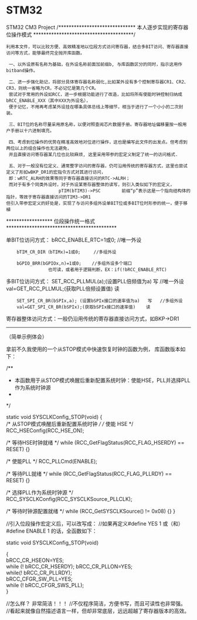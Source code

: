 # STM32
STM32 CM3 Project
/****************************** 本人逐步实现的寄存器位操作模式 ***************************************/

    利用本文件，可以比较方便、高效精准地以位段方式访问寄存器，结合多BIT访问、寄存器直接访问等方式，能够最终完全抛开库函数。

     一、以外设原有名称为基础，在外设名称前面加前缀b, 与库函数区分的同时，指示这用作bitband操作。

     二、进一步强化助记，将部分具体寄存器名称弱化,比如某外设有多个控制寄存器CR1、CR2、CR3，则统一省略为CR，不必记忆是第几个CR。
     尝试对于常用的外设如RCC，进一步根据功能进行了改造，比如将所有使能时钟控制归纳成bRCC_ENABLE_XXX（其中XXX为外设名），
     便于记忆，不用再考虑某外设挂在哪条具体总线上等细节，相当于进行了一个小小的二次封装。

     三、BIT位的名称尽量采用原名称，以便对照查阅芯片数据手册。寄存器地址偏移量按一般用户手册以十六进制填充。

     四、考虑到位操作的优势在精准高效地对位进行操作，这也是编写此文件的出发点。但考虑到两位以上的组合操作也无法避免，
     并且直接访问寄存器某几位也比较麻烦, 这里采用带参的宏定义制定了统一的访问格式.

     五、对于一般没有位定义、通常整字访问的寄存器，仍可沿用传统的寄存器方式，这里也尝试定义了形如wBKP_DR1的宏指令方式对其进行访问，
     即：wRTC_ALRH的效果等同于寄存器直接访问的RTC->ALRH；
     而对于有多个同类外设时，对于外设某寄存器整体的读写，则引入类似如下的宏定义，
                        pTIM(bTIM3)->PSC        前缀“p”表示这是一个指向结构体的指针，等效于寄存器直接访问的TIM3->DR1
	但引入带参宏定义的好处是，实现了与访问多组外设单BIT位或多BIT位时形参的统一，便于移植
	
****************** 位段操作统一格式 *******************************************

单BIT位访问方式：
		bRCC_ENABLE_RTC=1或0; 	        //唯一外设
		
		bTIM_CR_DIR（bTIMx)=1或0; 	//多组外设
		
		bGPIO_BRR(bGPIOx,n)=1或0;	//多组外设多个端口
					也可读，或者用于逻辑判断，EX：if(!bRCC_ENABLE_RTC)
    
多BIT位访问方式：
		SET_RCC_PLLMUL(a);(设置PLL倍频值为a)		写	 	//唯一外设
		val=GET_RCC_PLLMUL;(获取PLL倍频设置值)		读

		SET_SPI_CR_BR(bSPIx,a);	(设置bSPIx接口的速率值为a)	写	//多组外设
		val=GET_SPI_CR_BR(bSPIx);(获取bSPIx接口的速率值)	读

寄存器整体访问方式：一般仍沿用传统的寄存器直接访问方式，如BKP->DR1			
************************************************************************

（简单示例体会）

拿前不久我使用的一个从STOP模式中快速恢复时钟的函数为例，
库函数版本如下：

/**
  * 本函数用于从STOP模式唤醒后重新配置系统时钟：使能HSE，PLL并选择PLL作为系统时钟源
  *         
  */
  
static void SYSCLKConfig_STOP(void)
{  
  /* 从STOP模式唤醒后重新配置系统时钟 */
  /* 使能 HSE */
		RCC_HSEConfig(RCC_HSE_ON);
  
  /* 等待HSE时钟就绪 */
  while (RCC_GetFlagStatus(RCC_FLAG_HSERDY) == RESET)
  {}
  
  /* 使能PLL */
  RCC_PLLCmd(ENABLE);
  
  /* 等待PLL就绪 */
  while (RCC_GetFlagStatus(RCC_FLAG_PLLRDY) == RESET)
  {}
 
 /* 选择PLL作为系统时钟源 */
 RCC_SYSCLKConfig(RCC_SYSCLKSource_PLLCLK);

/* 等待时钟源配置就绪 */
while (RCC_GetSYSCLKSource() != 0x08)
  {}
}



//引入位段操作宏定义后，可以改写成：
//如果再定义#define YES 1 或（和） #define ENABLE  1  的话，全函数如下：

static void SYSCLKConfig_STOP(void)

{  
  bRCC_CR_HSEON=YES;         
  while (! bRCC_CR_HSERDY);
  bRCC_CR_PLLON=YES;          
  while(! bRCC_CR_PLLRDY);     
  bRCC_CFGR_SW_PLL=YES;          
  while (! bRCC_CFGR_SWS_PLL);     
}

//怎么样？ 非常简洁！！！
//不仅程序简洁，方便书写，而且可读性也非常强。 
//看起来就像自然描述语言一样，但却非常底层，远远超越了寄存器版本的高效。
